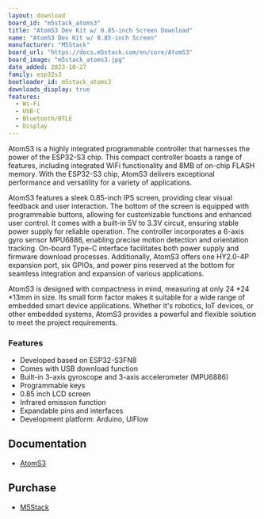 ```yaml
---
layout: download
board_id: "m5stack_atoms3"
title: "AtomS3 Dev Kit w/ 0.85-inch Screen Download"
name: "AtomS3 Dev Kit w/ 0.85-inch Screen"
manufacturer: "M5Stack"
board_url: "https://docs.m5stack.com/en/core/AtomS3"
board_image: "m5stack_atoms3.jpg"
date_added: 2023-10-27
family: esp32s3
bootloader_id: m5stack_atoms3
downloads_display: true
features:
  - Wi-Fi
  - USB-C
  - Bluetooth/BTLE
  - Display
---
```


AtomS3 is a highly integrated programmable controller that harnesses the power of the ESP32-S3 chip. This compact controller boasts a range of features, including integrated WiFi functionality and 8MB of on-chip FLASH memory. With the ESP32-S3 chip, AtomS3 delivers exceptional performance and versatility for a variety of applications.

AtomS3 features a sleek 0.85-inch IPS screen, providing clear visual feedback and user interaction. The bottom of the screen is equipped with programmable buttons, allowing for customizable functions and enhanced user control. It comes with a built-in 5V to 3.3V circuit, ensuring stable power supply for reliable operation. The controller incorporates a 6-axis gyro sensor MPU6886, enabling precise motion detection and orientation tracking. On-board Type-C interface facilitates both power supply and firmware download processes. Additionally, AtomS3 offers one HY2.0-4P expansion port, six GPIOs, and power pins reserved at the bottom for seamless integration and expansion of various applications.

AtomS3 is designed with compactness in mind, measuring at only 24 *24 *13mm in size. Its small form factor makes it suitable for a wide range of embedded smart device applications. Whether it's robotics, IoT devices, or other embedded systems, AtomS3 provides a powerful and flexible solution to meet the project requirements.

### Features

- Developed based on ESP32-S3FN8
- Comes with USB download function
- Built-in 3-axis gyroscope and 3-axis accelerometer (MPU6886)
- Programmable keys
- 0.85 inch LCD screen
- Infrared emission function
- Expandable pins and interfaces
- Development platform: Arduino, UIFlow

## Documentation

* [AtomS3](https://docs.m5stack.com/en/core/AtomS3)

## Purchase

* [M5Stack](https://shop.m5stack.com/products/atoms3-dev-kit-w-0-85-inch-screen)